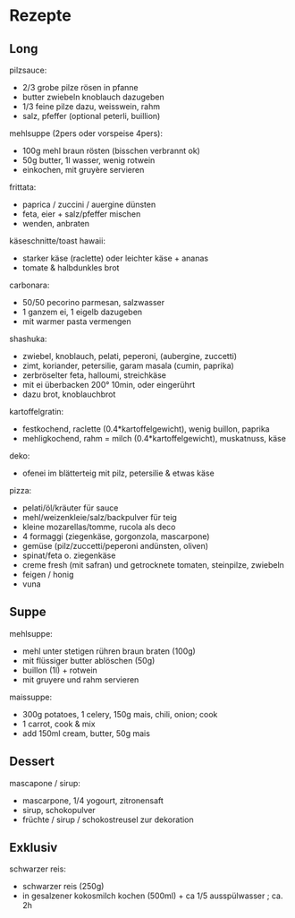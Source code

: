 # Rezepte

## Long

pilzsauce:

- 2/3 grobe pilze rösen in pfanne
- butter zwiebeln knoblauch dazugeben
- 1/3 feine pilze dazu, weisswein, rahm
- salz, pfeffer (optional peterli, buillion)

mehlsuppe (2pers oder vorspeise 4pers):

- 100g mehl braun rösten (bisschen verbrannt ok)
- 50g butter, 1l wasser, wenig rotwein
- einkochen, mit gruyère servieren

frittata:

- paprica / zuccini / auergine dünsten
- feta, eier + salz/pfeffer mischen
- wenden, anbraten

käseschnitte/toast hawaii:

- starker käse (raclette) oder leichter käse + ananas
- tomate & halbdunkles brot

carbonara:

- 50/50 pecorino parmesan, salzwasser
- 1 ganzem ei, 1 eigelb dazugeben
- mit warmer pasta vermengen 

shashuka:

- zwiebel, knoblauch, pelati, peperoni, (aubergine, zuccetti)
- zimt, koriander, petersilie, garam masala (cumin, paprika)
- zerbröselter feta, halloumi, streichkäse
- mit ei überbacken 200° 10min, oder eingerührt
- dazu brot, knoblauchbrot

kartoffelgratin:

- festkochend, raclette (0.4*kartoffelgewicht), wenig buillon, paprika
- mehligkochend, rahm = milch (0.4*kartoffelgewicht), muskatnuss, käse

deko:

- ofenei im blätterteig mit pilz, petersilie & etwas käse

pizza:

- pelati/öl/kräuter für sauce
- mehl/weizenkleie/salz/backpulver für teig
- kleine mozarellas/tomme, rucola als deco 
- 4 formaggi (ziegenkäse, gorgonzola, mascarpone)
- gemüse (pilz/zuccetti/peperoni andünsten, oliven)
- spinat/feta o. ziegenkäse
- creme fresh (mit safran) und getrocknete tomaten, steinpilze, zwiebeln
- feigen / honig
- vuna


## Suppe

mehlsuppe:

- mehl unter stetigen rühren braun braten (100g)
- mit flüssiger butter ablöschen (50g)
- buillon (1l) + rotwein
- mit gruyere und rahm servieren

maissuppe:

- 300g potatoes, 1 celery, 150g mais, chili, onion; cook
- 1 carrot, cook & mix
- add 150ml cream, butter, 50g mais


## Dessert

mascapone / sirup:

- mascarpone, 1/4 yogourt, zitronensaft
- sirup, schokopulver
- früchte / sirup / schokostreusel zur dekoration


## Exklusiv

schwarzer reis:

- schwarzer reis (250g)
- in gesalzener kokosmilch kochen (500ml) + ca 1/5 ausspülwasser ; ca. 2h 
